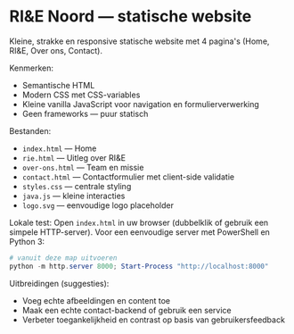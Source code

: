 # RI&E Noord — statische website

Kleine, strakke en responsive statische website met 4 pagina's (Home, RI&E, Over ons, Contact).

Kenmerken:
- Semantische HTML
- Modern CSS met CSS-variables
- Kleine vanilla JavaScript voor navigation en formulierverwerking
- Geen frameworks — puur statisch

Bestanden:
- `index.html` — Home
- `rie.html` — Uitleg over RI&E
- `over-ons.html` — Team en missie
- `contact.html` — Contactformulier met client-side validatie
- `styles.css` — centrale styling
- `java.js` — kleine interacties
- `logo.svg` — eenvoudige logo placeholder

Lokale test:
Open `index.html` in uw browser (dubbelklik of gebruik een simpele HTTP-server). Voor een eenvoudige server met PowerShell en Python 3:

```powershell
# vanuit deze map uitvoeren
python -m http.server 8000; Start-Process "http://localhost:8000"
```

Uitbreidingen (suggesties):
- Voeg echte afbeeldingen en content toe
- Maak een echte contact-backend of gebruik een service
- Verbeter toegankelijkheid en contrast op basis van gebruikersfeedback
